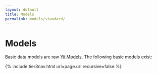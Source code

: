 ```yaml
---
layout: default
title: Models
permalink: models/standard/
---
```


# Models
Basic data models are raw [Yii Models][].  The following basic models exist:

{% include tier3nav.html url=page.url recursive=false %}

[Yii Models]: yii_model_url "Yii Models"